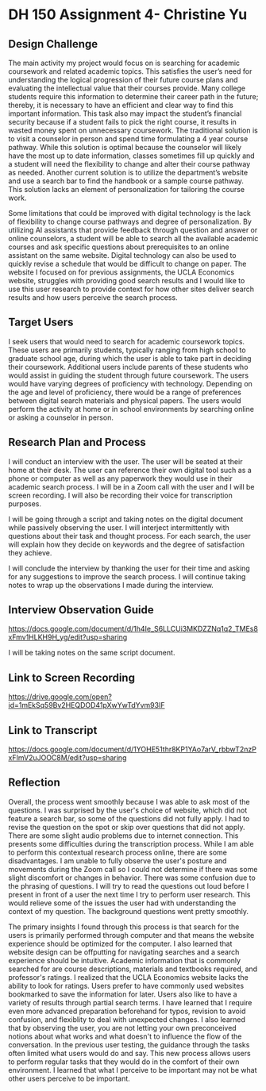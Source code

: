 # DH 150 Assignment 4- Christine Yu

## Design Challenge

The main activity my project would focus on is searching for academic coursework and related academic topics. This satisfies the user’s need for understanding the logical progression of their future course plans and evaluating the intellectual value that their courses provide. Many college students require this information to determine their career path in the future; thereby, it is necessary to have an efficient and clear way to find this important information. This task also may impact the student’s financial security because if a student fails to pick the right course, it results in wasted money spent on unnecessary coursework. The traditional solution is to visit a counselor in person and spend time formulating a 4 year course pathway. While this solution is optimal because the counselor will likely have the most up to date information, classes sometimes fill up quickly and a student will need the flexibility to change and alter their course pathway as needed. Another current solution is to utilize the department’s website and use a search bar to find the handbook or a sample course pathway. This solution lacks an element of personalization for tailoring the course work.

 Some limitations that could be improved with digital technology is the lack of flexibility to change course pathways and degree of personalization. By utilizing AI assistants that provide feedback through question and answer or online counselors, a student will be able to search all the available academic courses and ask specific questions about prerequisites to an online assistant on the same website. Digital technology can also be used to quickly revise a schedule that would be difficult to change on paper. The website I focused on for previous assignments, the UCLA Economics website, struggles with providing good search results and I would like to use this user research to provide context for how other sites deliver search results and how users perceive the search process. 

## Target Users

I seek users that would need to search for academic coursework topics. These users are primarily students, typically ranging from high school to graduate school age, during which the user is able to take part in deciding their coursework. Additional users include parents of these students who would assist in guiding the student through future coursework. The users would have varying degrees of proficiency with technology. Depending on the age and level of proficiency, there would be a range of preferences between digital search materials and physical papers. The users would perform the activity at home or in school environments by searching online or asking a counselor in person. 

## Research Plan and Process

I will conduct an interview with the user. The user will be seated at their home at their desk. The user can reference their own digital tool such as a phone or computer as well as any paperwork they would use in their academic search process. I will be in a Zoom call with the user and I will be screen recording. I will also be recording their voice for transcription purposes. 

I will be going through a script and taking notes on the digital document while passively observing the user. I will interject intermittently with questions about their task and thought process. For each search, the user will explain how they decide on keywords and the degree of satisfaction they achieve. 

I will conclude the interview by thanking the user for their time and asking for any suggestions to improve the search process. I will continue taking notes to wrap up the observations I made during the interview. 

## Interview Observation Guide

https://docs.google.com/document/d/1h4Ie_S6LLCUi3MKDZZNq1q2_TMEs8xFmv1HLKH9H_yg/edit?usp=sharing

I will be taking notes on the same script document. 

## Link to Screen Recording

https://drive.google.com/open?id=1mEkSq59Bv2HEQDOD41pXwYwTdYvm93IF

## Link to Transcript
https://docs.google.com/document/d/1YOHE51thr8KP1YAo7arV_rbbwT2nzPxFImV2uJOOC8M/edit?usp=sharing

## Reflection 

Overall, the process went smoothly because I was able to ask most of the questions. I was surprised by the user's choice of website, which did not feature a search bar, so some of the questions did not fully apply. I had to revise the question on the spot or skip over questions that did not apply. There are some slight audio problems due to internet connection. This presents some difficulties during the transcription process. While I am able to perform this contextual research process online, there are some disadvantages. I am unable to fully observe the user's posture and movements during the Zoom call so I could not determine if there was some slight discomfort or changes in behavior. There was some confusion due to the phrasing of questions. I will try to read the questions out loud before I present in front of a user the next time I try to perform user research. This would relieve some of the issues the user had with understanding the context of my question. The background questions went pretty smoothly. 

The primary insights I found through this process is that search for the users is primarily performed through computer and that means the website experience should be optimized for the computer. I also learned that website design can be offputting for navigating searches and a search experience should be intuitive. Academic information that is commonly searched for are course descriptions, materials and textbooks required, and professor's ratings. I realized that the UCLA Economics website lacks the ability to look for ratings. Users prefer to have commonly used websites bookmarked to save the information for later. Users also like to have a variety of results through partial search terms. I have learned that I require even more advanced preparation beforehand for typos, revision to avoid confusion, and flexiblity to deal with unexpected changes. I also learned that by observing the user, you are not letting your own preconceived notions about what works and what doesn't to influence the flow of the conversation. In the previous user testing, the guidance through the tasks often limited what users would do and say. This new process allows users to perform regular tasks that they would do in the comfort of their own environment. I learned that what I perceive to be important may not be what other users perceive to be important. 

